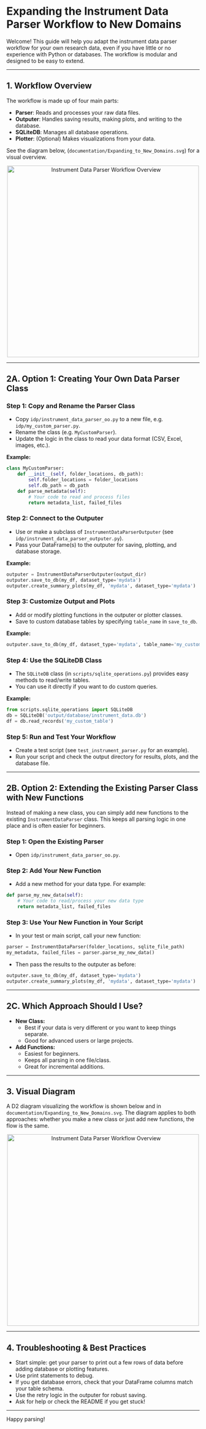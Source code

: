 # Expanding the Instrument Data Parser Workflow to New Domains

Welcome! This guide will help you adapt the instrument data parser workflow for your own research data, even if you have little or no experience with Python or databases. The workflow is modular and designed to be easy to extend.

---

## 1. Workflow Overview

The workflow is made up of four main parts:
- **Parser**: Reads and processes your raw data files.
- **Outputer**: Handles saving results, making plots, and writing to the database.
- **SQLiteDB**: Manages all database operations.
- **Plotter**: (Optional) Makes visualizations from your data.

See the diagram below, (`documentation/Expanding_to_New_Domains.svg`) for a visual overview.

<div align="center">
  <img src="Expanding_to_New_Domains.svg" width="500px" alt="Instrument Data Parser Workflow Overview"/>
</div>

---

## 2A. Option 1: Creating Your Own Data Parser Class

### Step 1: Copy and Rename the Parser Class
- Copy `idp/instrument_data_parser_oo.py` to a new file, e.g. `idp/my_custom_parser.py`.
- Rename the class (e.g. `MyCustomParser`).
- Update the logic in the class to read your data format (CSV, Excel, images, etc.).

**Example:**
```python
class MyCustomParser:
    def __init__(self, folder_locations, db_path):
        self.folder_locations = folder_locations
        self.db_path = db_path
    def parse_metadata(self):
        # Your code to read and process files
        return metadata_list, failed_files
```

### Step 2: Connect to the Outputer
- Use or make a subclass of `InstrumentDataParserOutputer` (see `idp/instrument_data_parser_outputer.py`).
- Pass your DataFrame(s) to the outputer for saving, plotting, and database storage.

**Example:**
```python
outputer = InstrumentDataParserOutputer(output_dir)
outputer.save_to_db(my_df, dataset_type='mydata')
outputer.create_summary_plots(my_df, 'mydata', dataset_type='mydata')
```

### Step 3: Customize Output and Plots
- Add or modify plotting functions in the outputer or plotter classes.
- Save to custom database tables by specifying `table_name` in `save_to_db`.

**Example:**
```python
outputer.save_to_db(my_df, dataset_type='mydata', table_name='my_custom_table')
```

### Step 4: Use the SQLiteDB Class
- The `SQLiteDB` class (in `scripts/sqlite_operations.py`) provides easy methods to read/write tables.
- You can use it directly if you want to do custom queries.

**Example:**
```python
from scripts.sqlite_operations import SQLiteDB
db = SQLiteDB('output/database/instrument_data.db')
df = db.read_records('my_custom_table')
```

### Step 5: Run and Test Your Workflow
- Create a test script (see `test_instrument_parser.py` for an example).
- Run your script and check the output directory for results, plots, and the database file.

---

## 2B. Option 2: Extending the Existing Parser Class with New Functions

Instead of making a new class, you can simply add new functions to the existing `InstrumentDataParser` class. This keeps all parsing logic in one place and is often easier for beginners.

### Step 1: Open the Existing Parser
- Open `idp/instrument_data_parser_oo.py`.

### Step 2: Add Your New Function
- Add a new method for your data type. For example:

```python
def parse_my_new_data(self):
    # Your code to read/process your new data type
    return metadata_list, failed_files
```

### Step 3: Use Your New Function in Your Script
- In your test or main script, call your new function:

```python
parser = InstrumentDataParser(folder_locations, sqlite_file_path)
my_metadata, failed_files = parser.parse_my_new_data()
```

- Then pass the results to the outputer as before:

```python
outputer.save_to_db(my_df, dataset_type='mydata')
outputer.create_summary_plots(my_df, 'mydata', dataset_type='mydata')
```

---

## 2C. Which Approach Should I Use?

- **New Class:**
  - Best if your data is very different or you want to keep things separate.
  - Good for advanced users or large projects.
- **Add Functions:**
  - Easiest for beginners.
  - Keeps all parsing in one file/class.
  - Great for incremental additions.

---

## 3. Visual Diagram

A D2 diagram visualizing the workflow is shown below and in `documentation/Expanding_to_New_Domains.svg`. The diagram applies to both approaches: whether you make a new class or just add new functions, the flow is the same.
<div align="center">
  <img src="Instrument_Data_Parser_Workflow.svg" width="500px" alt="Instrument Data Parser Workflow Overview"/>
</div>

---

## 4. Troubleshooting & Best Practices
- Start simple: get your parser to print out a few rows of data before adding database or plotting features.
- Use print statements to debug.
- If you get database errors, check that your DataFrame columns match your table schema.
- Use the retry logic in the outputer for robust saving.
- Ask for help or check the README if you get stuck!

---

Happy parsing! 
